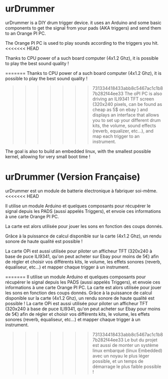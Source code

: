 # urDrummer
urDrummer is a DIY drum trigger device. it uses an Arduino and some basic components to get the signal from your pads (AKA triggers) and send them to an Orange PI PC.

The Orange PI PC is used to play sounds according to the triggers you hit. 
<<<<<<< HEAD

Thanks to CPU power of a such board computer (4x1.2 Ghz), it is possible to play the best sound quality !

=======
Thanks to CPU power of a such board computer (4x1.2 Ghz), it is possible to play the best sound quality !
>>>>>>> 731334418433abb8c5467ac1c1b87b282f44ee33
The oPI PC is also driving an ILI9341 TFT screen (320x240 pixels, can be found as cheap as 5$ on ebay ) and displays an interface that allows you to set up your different drum kits, the volume, sound effects (reverb, equalizer, etc...), and map each trigger to an instrument.

The goal is also to build an embedded linux, with the smallest possible kernel, allowing for very small boot time !

# urDrummer (Version Française)

urDrummer est un module de batterie électronique à fabriquer soi-même.
<<<<<<< HEAD

Il utilise un module Arduino et quelques composants pour récupérer le signal depuis les PADS (aussi appelés Triggers), et envoie ces informations à une carte Orange PI PC.

La carte est alors utilisée pour jouer les sons en fonction des coups donnés.

Grâce à la puissance de calcul disponible sur la carte (4x1.2 Ghz), un rendu sonore de haute qualité est possible !

La carte OPi est aussi utilisée pour piloter un afficheur TFT (320x240 à base de puce ILI9341, qu'on peut acheter sur Ebay pour moins de 5€) afin de régler et choisir vos différents kits, le volume, les effets sonores (reverb, équaliseur, etc...) et mapper chaque trigger à un instrument.

=======
Il utilise un module Arduino et quelques composants pour récupérer le signal depuis les PADS (aussi appelés Triggers), et envoie ces informations à une carte Orange PI PC.
La carte est alors utilisée pour jouer les sons en fonction des coups donnés.
Grâce à la puissance de calcul disponible sur la carte (4x1.2 Ghz), un rendu sonore de haute qualité est possible !
La carte OPi est aussi utilisée pour piloter un afficheur TFT (320x240 à base de puce ILI9341, qu'on peut acheter sur Ebay pour moins de 5€) afin de régler et choisir vos différents kits, le volume, les effets sonores (reverb, équaliseur, etc...) et mapper chaque trigger à un instrument.
>>>>>>> 731334418433abb8c5467ac1c1b87b282f44ee33
Le but du projet est aussi de monter un système linux embarqué (linux Embedded) avec un noyau le plus léger possible, et un temps de démarrage le plus faible possible !
